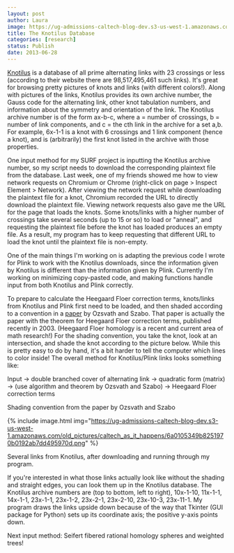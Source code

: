 ```yaml
---
layout: post
author: Laura
image: https://ug-admissions-caltech-blog-dev.s3-us-west-1.amazonaws.com/old_pictures/caltech_as_it_happens/6a0105349b8251970b019103b6fe3e970c.png
title: The Knotilus Database 
categories: [research]
status: Publish
date: 2013-06-28
---
```



<a href="https://knotilus.math.uwo.ca/" target="_blank">Knotilus</a> is a database of all prime alternating links with 23 crossings or less (according to their website there are 98,517,495,461 such links). It's great for browsing pretty pictures of knots and links (with different colors!). Along with pictures of the links, Knotilus provides its own archive number, the Gauss code for the alternating link, other knot tabulation numbers, and information about the symmetry and orientation of the link. The Knotilus archive number is of the form ax-b-c, where a = number of crossings, b = number of link components, and c = the cth link in the archive for a set a,b. For example, 6x-1-1 is a knot with 6 crossings and 1 link component (hence a knot), and is (arbitrarily) the first knot listed in the archive with those properties.

One input method for my SURF project is inputting the Knotilus archive number, so my script needs to download the corresponding plaintext file from the database. Last week, one of my friends showed me how to view network requests on Chromium or Chrome (right-click on page &gt; Inspect Element &gt; Network). After viewing the network request while downloading the plaintext file for a knot, Chromium recorded the URL to directly download the plaintext file. Viewing network requests also gave me the URL for the page that loads the knots. Some knots/links with a higher number of crossings take several seconds (up to 15 or so) to load or "anneal", and requesting the plaintext file before the knot has loaded produces an empty file. As a result, my program has to keep requesting that different URL to load the knot until the plaintext file is non-empty.

 One of the main things I'm working on is adapting the previous code I wrote for Plink to work with the Knotilus downloads, since the information given by Knotilus is different than the information given by Plink. Currently I'm working on minimizing copy-pasted code, and making functions handle input from both Knotilus and Plink correctly.

To prepare to calculate the Heegaard Floer correction terms, knots/links from Knotilus and Plink first need to be loaded, and then shaded according to a convention in a <a href="https://arxiv.org/abs/math/0309170" target="_blank">paper</a> by Ozsvath and Szabo. That paper is actually the paper with the theorem for Heegaard Floer correction terms, published recently in 2003. (Heegaard Floer homology is a recent and current area of math research!) For the shading convention, you take the knot, look at an intersection, and shade the knot according to the picture below. While this is pretty easy to do by hand, it's a bit harder to tell the computer which lines to color inside! The overall method for Knotilus/Plink links looks something like: 

Input -&gt; double branched cover of alternating link -&gt; quadratic form (matrix) -&gt; (use algorithm and theorem by Ozsvath and Szabo) -&gt; Heegaard Floer correction terms
<div class="photo-caption caption-xid-6a0105349b8251970b019103b6fe3e970c" id="caption-xid-6a0105349b8251970b019103b6fe3e970c">Shading convention from the paper by Ozsvath and Szabo


{% include image.html img="https://ug-admissions-caltech-blog-dev.s3-us-west-1.amazonaws.com/old_pictures/caltech_as_it_happens/6a0105349b8251970b0192ab7dd495970d.png" %}<div class="photo-caption caption-xid-6a0105349b8251970b0192ab7dd495970d" id="caption-xid-6a0105349b8251970b0192ab7dd495970d">Several links from Knotilus, after downloading and running through my program.

If you're interested in what those links actually look like without the shading and straight edges, you can look them up in the Knotilus database. The Knotilus archive numbers are (top to bottom, left to right), 10x-1-10, 11x-1-1, 14x-1-1, 23x-1-1, 23x-1-2, 23x-2-1, 23x-2-10, 23x-10-3, 23x-11-1. My program draws the links upside down because of the way that Tkinter (GUI package for Python) sets up its coordinate axis; the positive y-axis points down.

Next input method: Seifert fibered rational homology spheres and weighted trees!

